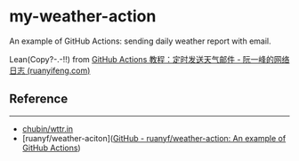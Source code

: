 # my-weather-action

An example of GitHub Actions: sending daily weather report with email.

Lean(Copy?-.-!!) from [GitHub Actions 教程：定时发送天气邮件 - 阮一峰的网络日志 (ruanyifeng.com)](https://www.ruanyifeng.com/blog/2019/12/github_actions.html)

## Reference

---

- [chubin/wttr.in](https://github.com/chubin/wttr.in)
- [ruanyf/weather-aciton]([GitHub - ruanyf/weather-action: An example of GitHub Actions](https://github.com/ruanyf/weather-action))

